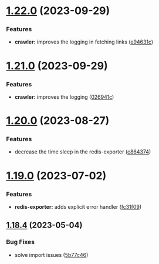 # [1.22.0](https://github.com/ghorbani-mohammad/Crawler-Framework/compare/v1.21.0...v1.22.0) (2023-09-29)


### Features

* **crawler:** improves the logging in fetching links ([e94631c](https://github.com/ghorbani-mohammad/Crawler-Framework/commit/e94631c257af0095a1d1f39e2ab538bf92e021e0))



# [1.21.0](https://github.com/ghorbani-mohammad/Crawler-Framework/compare/v1.20.0...v1.21.0) (2023-09-29)


### Features

* **crawler:** improves the logging ([026941c](https://github.com/ghorbani-mohammad/Crawler-Framework/commit/026941c78024b9061f332c300b3a7a430fc94f4f))



# [1.20.0](https://github.com/ghorbani-mohammad/Crawler-Framework/compare/v1.19.0...v1.20.0) (2023-08-27)


### Features

* decrease the time sleep in the redis-exporter ([c864374](https://github.com/ghorbani-mohammad/Crawler-Framework/commit/c86437497b41a3ed1bb56cddcdba4db958582ed0))



# [1.19.0](https://github.com/ghorbani-mohammad/Crawler-Framework/compare/v1.18.4...v1.19.0) (2023-07-02)


### Features

* **redis-exporter:** adds explicit error handler ([fc31f09](https://github.com/ghorbani-mohammad/Crawler-Framework/commit/fc31f09969e2e44757d5651ae46f5e658a712824))



## [1.18.4](https://github.com/ghorbani-mohammad/Crawler-Framework/compare/v1.18.3...v1.18.4) (2023-05-04)


### Bug Fixes

* solve import issues ([5b77c46](https://github.com/ghorbani-mohammad/Crawler-Framework/commit/5b77c466009de8975519d48a30e9f5eda52bd9f5))



